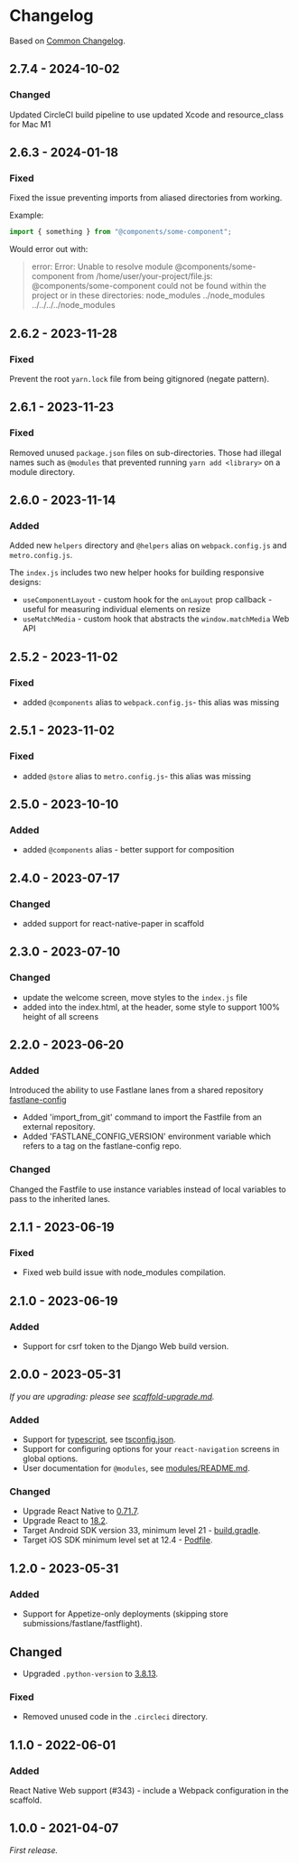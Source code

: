 # Changelog

Based on [Common Changelog](https://common-changelog.org/).

## 2.7.4 - 2024-10-02

### Changed

Updated CircleCI build pipeline to use updated Xcode and resource_class for Mac M1

## 2.6.3 - 2024-01-18

### Fixed

Fixed the issue preventing imports from aliased directories from working.

Example:
```js
import { something } from "@components/some-component";
```

Would error out with:
>error: Error: Unable to resolve module @components/some-component from /home/user/your-project/file.js: @components/some-component could not be found within the project or in these directories:
>  node_modules
>  ../node_modules
>  ../../../../node_modules

## 2.6.2 - 2023-11-28

### Fixed

Prevent the root `yarn.lock` file from being gitignored (negate pattern).

## 2.6.1 - 2023-11-23

### Fixed

Removed unused `package.json` files on sub-directories. Those had illegal names such as `@modules` that prevented running `yarn add <library>` on a module directory.

## 2.6.0 - 2023-11-14

### Added

Added new `helpers` directory and `@helpers` alias on `webpack.config.js` and `metro.config.js`.

The `index.js` includes two new helper hooks for building responsive designs:
- `useComponentLayout` - custom hook for the `onLayout` prop callback - useful for measuring individual elements on resize
- `useMatchMedia` - custom hook that abstracts the `window.matchMedia` Web API

## 2.5.2 - 2023-11-02

### Fixed

- added `@components` alias to `webpack.config.js`- this alias was missing

## 2.5.1 - 2023-11-02

### Fixed

- added `@store` alias to `metro.config.js`- this alias was missing

## 2.5.0 - 2023-10-10

### Added

- added `@components` alias - better support for composition

## 2.4.0 - 2023-07-17

### Changed

- added support for react-native-paper in scaffold


## 2.3.0 - 2023-07-10

### Changed

- update the welcome screen, move styles to the `index.js` file
- added into the index.html, at the header, some style to support 100% height of all screens

## 2.2.0 - 2023-06-20

### Added

Introduced the ability to use Fastlane lanes from a shared repository [fastlane-config](https://github.com/crowdbotics/fastlane-config)

- Added 'import_from_git' command to import the Fastfile from an external repository.
- Added 'FASTLANE_CONFIG_VERSION' environment variable which refers to a tag on the fastlane-config repo.

### Changed

Changed the Fastfile to use instance variables instead of local variables to pass to the inherited lanes.

## 2.1.1 - 2023-06-19

### Fixed

- Fixed web build issue with node_modules compilation.

## 2.1.0 - 2023-06-19

### Added

- Support for csrf token to the Django Web build version.

## 2.0.0 - 2023-05-31

_If you are upgrading: please see [scaffold-upgrade.md](/docs/scaffold-upgrade.md)._

### Added

- Support for [typescript](https://www.typescriptlang.org/), see [tsconfig.json](/scaffold/template/tsconfig.json).
- Support for configuring options for your `react-navigation` screens in global options.
- User documentation for `@modules`, see [modules/README.md](/scaffold/template/custom/modules/README.md).

### Changed

- Upgrade React Native to [0.71.7](https://github.com/facebook/react-native/releases/tag/v0.71.7).
- Upgrade React to [18.2](https://github.com/facebook/react/releases/tag/v18.2.0).
- Target Android SDK version 33, minimum level 21 - [build.gradle](/scaffold/template/android/build.gradle).
- Target iOS SDK minimum level set at 12.4 - [Podfile](/scaffold/template/ios/Podfile).

## 1.2.0 - 2023-05-31

### Added

- Support for Appetize-only deployments (skipping store submissions/fastlane/fastflight).

## Changed

- Upgraded `.python-version` to [3.8.13](https://www.python.org/downloads/release/python-3813/).

### Fixed

- Removed unused code in the `.circleci` directory.

## 1.1.0 - 2022-06-01

### Added

React Native Web support (#343) - include a Webpack configuration in the scaffold.

## 1.0.0 - 2021-04-07

_First release._

